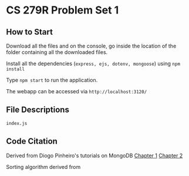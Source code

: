 # CS 279R Problem Set 1

## How to Start

Download all the files and on the console, go inside the location of the folder containing all the downloaded files.

Install all the dependencies (`express, ejs, dotenv, mongoose`) using `npm install`

Type `npm start` to run the application.

The webapp can be accessed via `http://localhost:3120/`

## File Descriptions

`index.js` 

## Code Citation

Derived from Diogo Pinheiro's tutorials on MongoDB [Chapter 1](https://medium.com/@diogo.fg.pinheiro/simple-to-do-list-app-with-node-js-and-mongodb-chapter-1-c645c7a27583) [Chapter 2](https://medium.com/@diogo.fg.pinheiro/simple-to-do-list-app-with-node-js-and-mongodb-chapter-2-3780a1c5b039)

Sorting algorithm derived from 